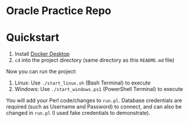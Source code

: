 # Oracle Practice Repo 

# Quickstart
1. Install [Docker Desktop](https://www.docker.com/products/docker-desktop/)
2. `cd` into the project directory (same directory as this `README.md` file)

Now you can run the project:
1. Linux: Use `./start_linux.sh` (Bash Terminal) to execute
2. Windows: Use `./start_windows.ps1` (PowerShell Terminal) to execute

You will add your Perl code/changes to `run.pl`. Database credentials are required (such as Username and Password) to connect, and can also be changed in `run.pl` (I used fake credentials to demonstrate).